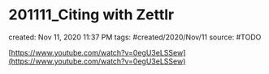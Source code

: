 ---
---

# 201111_Citing with Zettlr

created: Nov 11, 2020 11:37 PM
tags: #created/2020/Nov/11
source: #TODO

[https://www.youtube.com/watch?v=0egU3eLSSew](https://www.youtube.com/watch?v=0egU3eLSSew)